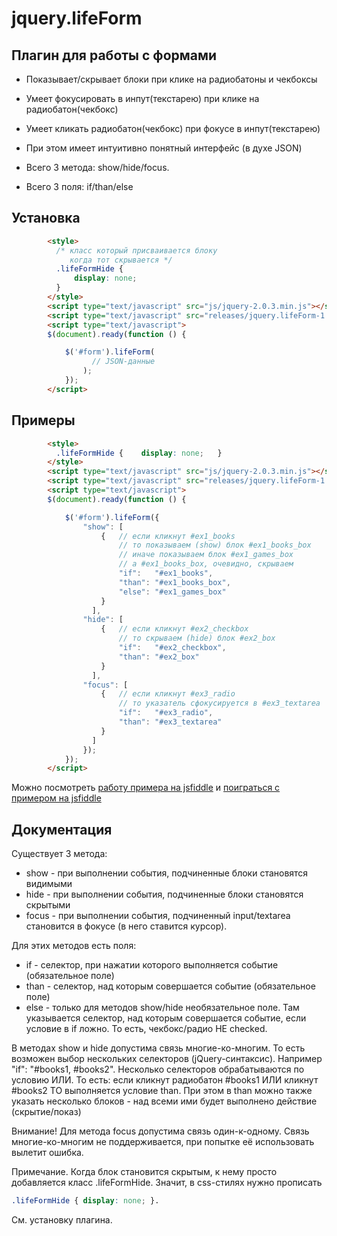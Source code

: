 jquery.lifeForm
============================

Плагин для работы с формами
-----------

  * Показывает/скрывает блоки при клике на 
    радиобатоны и чекбоксы

  * Умеет фокусировать в инпут(текстарею) при клике на радиобатон(чекбокс)

  * Умеет кликать радиобатон(чекбокс) при фокусе в инпут(текстарею)

  * При этом имеет интуитивно понятный интерфейс (в духе JSON)

  * Всего 3 метода: show/hide/focus.

  * Всего 3 поля: if/than/else


Установка
---------
```html
        <style>
          /* класс который присваивается блоку 
             когда тот скрывается */
          .lifeFormHide {
              display: none;
          }
        </style>
        <script type="text/javascript" src="js/jquery-2.0.3.min.js"></script>
        <script type="text/javascript" src="releases/jquery.lifeForm-1.0.js"></script>
        <script type="text/javascript">
        $(document).ready(function () {

            $('#form').lifeForm(
                  // JSON-данные
                );
            });
        </script>
```

Примеры
---------
```html
        <style>
          .lifeFormHide {    display: none;   }
        </style>
        <script type="text/javascript" src="js/jquery-2.0.3.min.js"></script>
        <script type="text/javascript" src="releases/jquery.lifeForm-1.0.js"></script>
        <script type="text/javascript">
        $(document).ready(function () {

            $('#form').lifeForm({
                "show": [
                    {   // если кликнут #ex1_books
                        // то показываем (show) блок #ex1_books_box
                        // иначе показываем блок #ex1_games_box
                        // а #ex1_books_box, очевидно, скрываем
                        "if":   "#ex1_books",
                        "than": "#ex1_books_box",
                        "else": "#ex1_games_box"
                    }
                  ],
                "hide": [
                    {   // если кликнут #ex2_checkbox
                        // то скрываем (hide) блок #ex2_box
                        "if":   "#ex2_checkbox",
                        "than": "#ex2_box"
                    }
                  ],
                "focus": [
                    {   // если кликнут #ex3_radio
                        // то указатель сфокусируется в #ex3_textarea
                        "if":   "#ex3_radio",
                        "than": "#ex3_textarea"
                    }
                  ]
                });
            });
        </script>
```

Можно посмотреть [работу примера на jsfiddle][1] и [поиграться с примером на jsfiddle][2]

Документация
------------

 Существует 3 метода:

  * show - при выполнении события, подчиненные блоки становятся видимыми
  * hide - при выполнении события, подчиненные блоки становятся скрытыми
  * focus - при выполнении события, подчиненный input/textarea становится в фокусе (в него ставится курсор).

Для этих методов есть поля:

  * if - селектор, при нажатии которого выполняется событие (обязательное поле)
  * than - селектор, над которым совершается событие (обязательное поле)
  * else - только для методов show/hide необязательное поле. Там указывается селектор, над которым совершается событие, если условие в if ложно. То есть, чекбокс/радио НЕ checked.

В методах show и hide допустима связь многие-ко-многим. То есть возможен выбор нескольких селекторов (jQuery-синтаксис). Например "if": "#books1, #books2". Несколько селекторов обрабатываются по условию ИЛИ. То есть: если кликнут радиобатон #books1 ИЛИ кликнут #books2 ТО выполняется условие than. При этом в than можно также указать несколько блоков - над всеми ими будет выполнено действие (скрытие/показ)

Внимание! Для метода focus допустима связь один-к-одному. Связь многие-ко-многим не поддерживается, при попытке её использовать вылетит ошибка.

Примечание. Когда блок становится скрытым, к нему просто добавляется класс .lifeFormHide. Значит, в css-стилях нужно прописать
```css
.lifeFormHide { display: none; }.
 ```
 См. установку плагина.

[1]: https://jsfiddle.net/fattan/8vb9pLkd/6/embedded/result/
[2]: https://jsfiddle.net/fattan/8vb9pLkd/6/